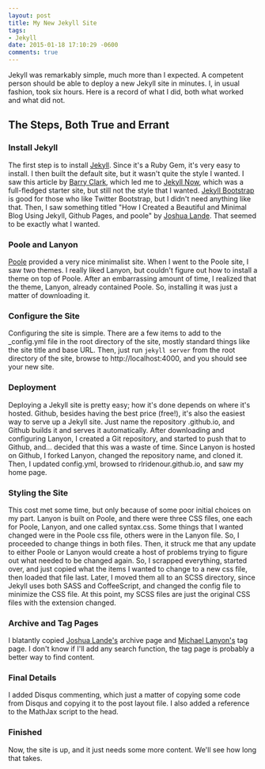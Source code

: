 ```yaml
---
layout: post
title: My New Jekyll Site
tags:
- Jekyll
date: 2015-01-18 17:10:29 -0600
comments: true
---
```


Jekyll was remarkably simple, much more than I expected. A competent person should be able to deploy a new Jekyll site in minutes. I, in usual fashion, took six hours. Here is a record of what I did, both what worked and what did not.

## The Steps, Both True and Errant ##

### Install Jekyll ###

The first step is to install [Jekyll](http://jekyllrb.com ). Since it's a Ruby Gem, it's very easy to install. I then built the default site, but it wasn't quite the style I wanted. I saw this article by [Barry Clark](http://www.smashingmagazine.com/2014/08/01/build-blog-jekyll-github-pages/), which led me to [Jekyll Now](https://github.com/barryclark/jekyll-now ), which was a full-fledged starter site, but still not the style that I wanted. [Jekyll Bootstrap](http://jekyllbootstrap.com ) is good for those who like Twitter Bootstrap, but I didn't need anything like that. Then, I saw something titled "How I Created a Beautiful and Minimal Blog Using Jekyll, Github Pages, and poole" by [Joshua Lande](http://joshualande.com/jekyll-github-pages-poole/ ). That seemed to be exactly what I wanted.

### Poole and Lanyon ###

[Poole](http://getpoole.com) provided a very nice minimalist site. When I went to the Poole site, I saw two themes. I really liked Lanyon, but couldn't figure out how to install a theme on top of Poole. After an embarrassing amount of time, I realized that the theme, Lanyon, already contained Poole. So, installing it was just a matter of downloading it.

### Configure the Site ###

Configuring the site is simple. There are a few items to add to the _config.yml file in the root directory of the site, mostly standard things like the site title and base URL. Then, just run `jekyll server` from the root directory of the site, browse to http://localhost:4000, and you should see your new site.

### Deployment ###

Deploying a Jekyll site is pretty easy; how it's done depends on where it's hosted. Github, besides having the best price (free!), it's also the easiest way to serve up a Jekyll site. Just name the repository <username>.github.io, and Github builds it and serves it automatically. After downloading and configuring Lanyon, I created a Git repository, and started to push that to Github, and... decided that this was a waste of time. Since Lanyon is hosted on Github, I forked Lanyon, changed the repository name, and cloned it. Then, I updated config.yml, browsed to rlridenour.github.io, and saw my home page.

### Styling the Site ###

This cost met some time, but only because of some poor initial choices on my part. Lanyon is built on Poole, and there were three CSS files, one each for Poole, Lanyon, and one called syntax.css. Some things that I wanted changed were in the Poole css file, others were in the Lanyon file. So, I proceeded to change things in both files. Then, it struck me that any update to either Poole or Lanyon would create a host of problems trying to figure out what needed to be changed again. So, I scrapped everything, started over, and just copied what the items I wanted to change to a new css file, then loaded that file last. Later, I moved them all to an SCSS directory, since Jekyll uses both SASS and CoffeeScript, and changed the config file to minimize the CSS file. At this point, my SCSS files are just the original CSS files with the extension changed.

### Archive and Tag Pages ###

I blatantly copied [Joshua Lande's](http://joshualande.com/jekyll-github-pages-poole/ ) archive page and [Michael Lanyon's](http://blog.lanyonm.org/articles/2013/11/21/alphabetize-jekyll-page-tags-pure-liquid.html ) tag page. I don't know if I'll add any search function, the tag page is probably a better way to find content.

### Final Details ###

I added Disqus commenting, which  just a matter of copying some code from Disqus and copying it to the post layout file. I also added a reference to the MathJax script to the head.

### Finished ###

Now, the site is up, and it just needs some more content. We'll see how long that takes.


